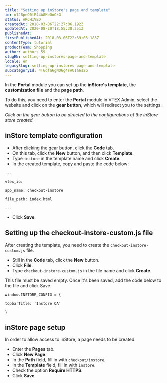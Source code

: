 ```yaml
---
title: "Setting up inStore's page and template"
id: o1J8pnO0lE44A8KeOoOkG
status: ARCHIVED
createdAt: 2018-03-06T22:27:06.192Z
updatedAt: 2020-08-20T18:55:38.251Z
publishedAt: 
firstPublishedAt: 2018-03-06T22:39:03.183Z
contentType: tutorial
productTeam: Shopping
author: authors_59
slugEN: setting-up-instores-page-and-template
locale: en
legacySlug: setting-up-instores-page-and-template
subcategoryId: 4T6qfa6gNO6g4sAUIa6s2G
---
```


In the __Portal__ module you can set up the __inStore's template__, the __customization file__ and the __page path__.

To do this, you need to enter the __Portal__ module in VTEX Admin, select the website and click on the __gear button__, which will redirect you to the settings.

*Click on the gear button to be directed to the configurations of the inStore store created.*

## inStore template configuration

- After clicking the gear button, click the __Code__ tab.
- On this tab, click the __New__ button, and then click __Template__.
- Type `instore` in the template name and click __Create__.
- In the created template, copy and paste the code below:

`---`

  `vtex_io:`  
  
  `app_name: checkout-instore`
    
  `file_path: index.html`
    
`---`

- Click __Save__.

## Setting up the checkout-instore-custom.js file

After creating the template, you need to create the `checkout-instore-custom.js` file.

- Still in the __Code__ tab, click the __New__ button.
- Click __File__.
- Type `checkout-instore-custom.js` in the file name and click __Create__.

This file must be saved empty. Once it's been saved, add the code below to the file and click Save.

    window.INSTORE_CONFIG = {
    
    topbarTitle: 'Instore QA'
    
    }

## inStore page setup

In order to allow access to inStore, a page needs to be created.

- Enter the __Pages__ tab.
- Click __New Page__.
- In the __Path__ field, fill in with `checkout/instore`.
- In the __Template__ field, fill in with `instore`.
- Check the option __Require HTTPS__.
- Click __Save__.
